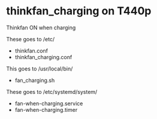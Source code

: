 # thinkfan_charging on T440p
Thinkfan ON when charging


These goes to /etc/
- thinkfan.conf
- thinkfan_charging.conf
 
This goes to /usr/local/bin/
- fan_charging.sh


These goes to /etc/systemd/system/
- fan-when-charging.service
- fan-when-charging.timer
